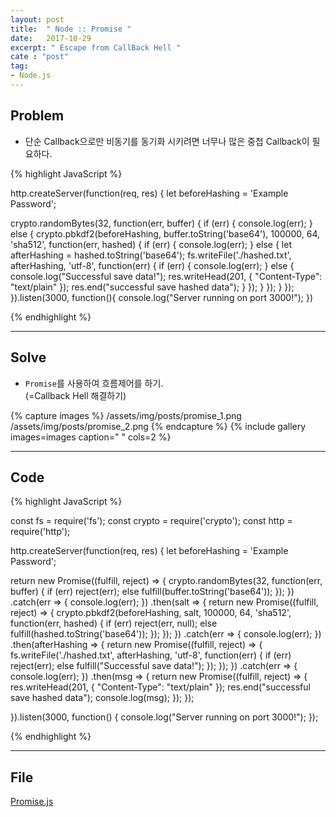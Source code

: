 ```yaml
---
layout: post
title:  " Node :: Promise "
date:   2017-10-29
excerpt: " Escape from CallBack Hell "
cate : "post"
tag:
- Node.js
---
```


## Problem

* 단순 Callback으로만 비동기를 동기화 시키려면 너무나 많은 중첩 Callback이 필요하다.

{% highlight JavaScript %}

http.createServer(function(req, res) {
  let beforeHashing = 'Example Password';

  crypto.randomBytes(32, function(err, buffer) {
    if (err) {
      console.log(err);
    } else {
      crypto.pbkdf2(beforeHashing, buffer.toString('base64'), 100000, 64, 'sha512', function(err, hashed) {
        if (err) {
          console.log(err);
        } else {
          let afterHashing = hashed.toString('base64');
          fs.writeFile('./hashed.txt', afterHashing, 'utf-8', function(err) {
            if (err) {
              console.log(err);
            } else {
              console.log("Successful save data!");
              res.writeHead(201, {
                "Content-Type": "text/plain"
              });
              res.end("successful save hashed data");
            }
          });
        }
      });
    }
  });
}).listen(3000, function(){
	console.log("Server running on port 3000!");
})

{% endhighlight %}

---

## Solve 

* `Promise`를 사용하여 흐름제어를 하기. <br> (=Callback Hell 해결하기)

{% capture images %}
	/assets/img/posts/promise_1.png
	/assets/img/posts/promise_2.png
{% endcapture %}
{% include gallery images=images caption=" " cols=2 %}


---

## Code
{% highlight JavaScript %}

const fs = require('fs');
const crypto = require('crypto');
const http = require('http');

http.createServer(function(req, res) {
  let beforeHashing = 'Example Password';

  return new Promise((fulfill, reject) => {
      crypto.randomBytes(32, function(err, buffer) {
        if (err) reject(err);
        else fulfill(buffer.toString('base64'));
      });
    })
    .catch(err => {
      console.log(err);
    })
    .then(salt => {
      return new Promise((fulfill, reject) => {
        crypto.pbkdf2(beforeHashing, salt, 100000, 64, 'sha512', function(err, hashed) {
          if (err) reject(err, null);
          else fulfill(hashed.toString('base64'));
        });
      });
    })
    .catch(err => {
      console.log(err);
    })
    .then(afterHashing => {
      return new Promise((fulfill, reject) => {
        fs.writeFile('./hashed.txt', afterHashing, 'utf-8', function(err) {
          if (err) reject(err);
          else fulfill("Successful save data!");
        });
      });
    })
    .catch(err => {
      console.log(err);
    })
    .then(msg => {
      return new Promise((fulfill, reject) => {
        res.writeHead(201, {
          "Content-Type": "text/plain"
        });
        res.end("successful save hashed data");
        console.log(msg);
      });
    });

}).listen(3000, function() {
  console.log("Server running on port 3000!");
});

{% endhighlight %}

---

## File

[Promise.js](https://github.com/goodGid/Node.js/blob/master/promise.js)

